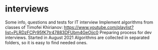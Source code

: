 # interviews
Some info, questions and tests for IT interview
Implement algorithms from classes of Timofei Khirianov: https://www.youtube.com/playlist?list=PLRDzFCPr95fK7tr47883DFUbm4GeOjjc0
Preparing process for dev interviews. Started in August 2021
Algorithms are collected in separated folders, so it is easy to find needed ones. 
